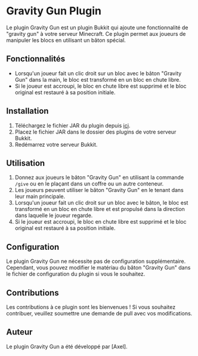 # Gravity Gun Plugin

Le plugin Gravity Gun est un plugin Bukkit qui ajoute une fonctionnalité de "gravity gun" à votre serveur Minecraft. Ce plugin permet aux joueurs de manipuler les blocs en utilisant un bâton spécial.

## Fonctionnalités

- Lorsqu'un joueur fait un clic droit sur un bloc avec le bâton "Gravity Gun" dans la main, le bloc est transformé en un bloc en chute libre.
- Si le joueur est accroupi, le bloc en chute libre est supprimé et le bloc original est restauré à sa position initiale.

## Installation

1. Téléchargez le fichier JAR du plugin depuis [ici](https://github.com/AX3L25/SimpleGravityGun/releases/download/v1.0/SimpleGravityGun-1.0.jar).
2. Placez le fichier JAR dans le dossier des plugins de votre serveur Bukkit.
3. Redémarrez votre serveur Bukkit.

## Utilisation

1. Donnez aux joueurs le bâton "Gravity Gun" en utilisant la commande `/give` ou en le plaçant dans un coffre ou un autre conteneur.
2. Les joueurs peuvent utiliser le bâton "Gravity Gun" en le tenant dans leur main principale.
3. Lorsqu'un joueur fait un clic droit sur un bloc avec le bâton, le bloc est transformé en un bloc en chute libre et est propulsé dans la direction dans laquelle le joueur regarde.
4. Si le joueur est accroupi, le bloc en chute libre est supprimé et le bloc original est restauré à sa position initiale.

## Configuration

Le plugin Gravity Gun ne nécessite pas de configuration supplémentaire. Cependant, vous pouvez modifier le matériau du bâton "Gravity Gun" dans le fichier de configuration du plugin si vous le souhaitez.

## Contributions

Les contributions à ce plugin sont les bienvenues ! Si vous souhaitez contribuer, veuillez soumettre une demande de pull avec vos modifications.

## Auteur

Le plugin Gravity Gun a été développé par [Axel].
